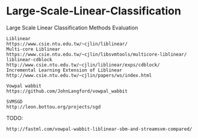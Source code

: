 # Large-Scale-Linear-Classification
Large Scale Linear Classification Methods Evaluation

~~~
Liblinear
https://www.csie.ntu.edu.tw/~cjlin/liblinear/
Multi-core Liblinear
https://www.csie.ntu.edu.tw/~cjlin/libsvmtools/multicore-liblinear/
liblinear-cdblock
http://www.csie.ntu.edu.tw/~cjlin/liblinear/exps/cdblock/
Incremental Learning Extension of Liblinear
http://www.csie.ntu.edu.tw/~cjlin/papers/ws/index.html

Vowpal wabbit
https://github.com/JohnLangford/vowpal_wabbit

SVMSGD
http://leon.bottou.org/projects/sgd
~~~


TODO:
~~~
http://fastml.com/vowpal-wabbit-liblinear-sbm-and-streamsvm-compared/
~~~
